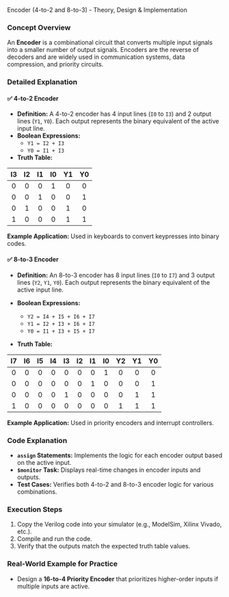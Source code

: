  Encoder (4-to-2 and 8-to-3) - Theory, Design & Implementation

### Concept Overview
An **Encoder** is a combinational circuit that converts multiple input signals into a smaller number of output signals. Encoders are the reverse of decoders and are widely used in communication systems, data compression, and priority circuits.

### Detailed Explanation

#### ✅ 4-to-2 Encoder
- **Definition:** A 4-to-2 encoder has 4 input lines (`I0` to `I3`) and 2 output lines (`Y1`, `Y0`). Each output represents the binary equivalent of the active input line.
- **Boolean Expressions:**
  - `Y1 = I2 + I3`
  - `Y0 = I1 + I3`
- **Truth Table:**

| I3 | I2 | I1 | I0 | Y1 | Y0 |
|:--:|:--:|:--:|:--:|:--:|:--:|
|  0 |  0 |  0 |  1 |  0 |  0 |
|  0 |  0 |  1 |  0 |  0 |  1 |
|  0 |  1 |  0 |  0 |  1 |  0 |
|  1 |  0 |  0 |  0 |  1 |  1 |

**Example Application:** Used in keyboards to convert keypresses into binary codes.

#### ✅ 8-to-3 Encoder
- **Definition:** An 8-to-3 encoder has 8 input lines (`I0` to `I7`) and 3 output lines (`Y2`, `Y1`, `Y0`). Each output represents the binary equivalent of the active input line.
- **Boolean Expressions:**
  - `Y2 = I4 + I5 + I6 + I7`
  - `Y1 = I2 + I3 + I6 + I7`
  - `Y0 = I1 + I3 + I5 + I7`

- **Truth Table:**

| I7 | I6 | I5 | I4 | I3 | I2 | I1 | I0 | Y2 | Y1 | Y0 |
|:--:|:--:|:--:|:--:|:--:|:--:|:--:|:--:|:--:|:--:|:--:|
|  0 |  0 |  0 |  0 |  0 |  0 |  0 |  1 |  0 |  0 |  0 |
|  0 |  0 |  0 |  0 |  0 |  0 |  1 |  0 |  0 |  0 |  1 |
|  0 |  0 |  0 |  0 |  1 |  0 |  0 |  0 |  0 |  1 |  1 |
|  1 |  0 |  0 |  0 |  0 |  0 |  0 |  0 |  1 |  1 |  1 |

**Example Application:** Used in priority encoders and interrupt controllers.


### Code Explanation
- **`assign` Statements:** Implements the logic for each encoder output based on the active input.
- **`$monitor` Task:** Displays real-time changes in encoder inputs and outputs.
- **Test Cases:** Verifies both 4-to-2 and 8-to-3 encoder logic for various combinations.

### Execution Steps
1. Copy the Verilog code into your simulator (e.g., ModelSim, Xilinx Vivado, etc.).
2. Compile and run the code.
3. Verify that the outputs match the expected truth table values.

### Real-World Example for Practice
- Design a **16-to-4 Priority Encoder** that prioritizes higher-order inputs if multiple inputs are active.


